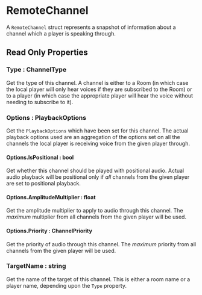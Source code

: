 # RemoteChannel

A `RemoteChannel` struct represents a snapshot of information about a channel which a player is speaking through.

## Read Only Properties

### Type : ChannelType

Get the type of this channel. A channel is either to a Room (in which case the local player will only hear voices if they are subscribed to the Room) or to a player (in which case the appropriate player will hear the voice without needing to subscribe to it).

### Options : PlaybackOptions

Get the `PlaybackOptions` which have been set for this channel. The actual playback options used are an aggregation of the options set on all the channels the local player is receiving voice from the given player through.

#### Options.IsPositional : bool

Get whether this channel should be played with positional audio. Actual audio playback will be positional only if *all* channels from the given player are set to positional playback.

#### Options.AmplitudeMultiplier : float

Get the amplitude multiplier to apply to audio through this channel. The _maximum_ multiplier from all channels from the given player will be used.

#### Options.Priority : ChannelPriority

Get the priority of audio through this channel. The _maximum_ priority from all channels from the given player will be used.

### TargetName : string

Get the name of the target of this channel. This is either a room name or a player name, depending upon the `Type` property.